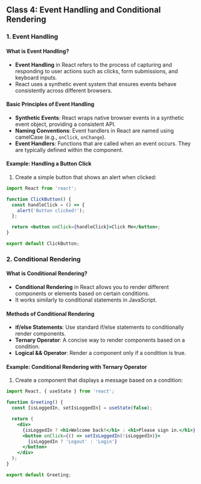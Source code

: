## Class 4: Event Handling and Conditional Rendering

### 1. Event Handling

#### What is Event Handling?
- **Event Handling** in React refers to the process of capturing and responding to user actions such as clicks, form submissions, and keyboard inputs.
- React uses a synthetic event system that ensures events behave consistently across different browsers.

#### Basic Principles of Event Handling
- **Synthetic Events**: React wraps native browser events in a synthetic event object, providing a consistent API.
- **Naming Conventions**: Event handlers in React are named using camelCase (e.g., `onClick`, `onChange`).
- **Event Handlers**: Functions that are called when an event occurs. They are typically defined within the component.

#### Example: Handling a Button Click
1. Create a simple button that shows an alert when clicked:

```jsx
import React from 'react';

function ClickButton() {
  const handleClick = () => {
    alert('Button clicked!');
  };

  return <button onClick={handleClick}>Click Me</button>;
}

export default ClickButton;
```

### 2. Conditional Rendering

#### What is Conditional Rendering?
- **Conditional Rendering** in React allows you to render different components or elements based on certain conditions.
- It works similarly to conditional statements in JavaScript.

#### Methods of Conditional Rendering
- **if/else Statements**: Use standard if/else statements to conditionally render components.
- **Ternary Operator**: A concise way to render components based on a condition.
- **Logical && Operator**: Render a component only if a condition is true.

#### Example: Conditional Rendering with Ternary Operator
1. Create a component that displays a message based on a condition:

```jsx
import React, { useState } from 'react';

function Greeting() {
  const [isLoggedIn, setIsLoggedIn] = useState(false);

  return (
    <div>
      {isLoggedIn ? <h1>Welcome back!</h1> : <h1>Please sign in.</h1>}
      <button onClick={() => setIsLoggedIn(!isLoggedIn)}>
        {isLoggedIn ? 'Logout' : 'Login'}
      </button>
    </div>
  );
}

export default Greeting;
```

